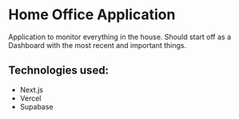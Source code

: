 # Home Office Application

Application to monitor everything in the house. 
Should start off as a Dashboard with the most recent and important things. 

## Technologies used:

- Next.js
- Vercel
- Supabase
